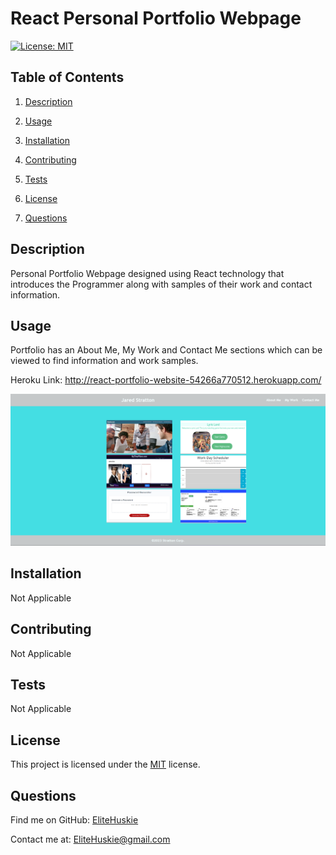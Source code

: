 # React Personal Portfolio Webpage

[![License: MIT](https://img.shields.io/badge/License-MIT-yellow.svg)](https://opensource.org/licenses/MIT)

## Table of Contents

1. [Description](#description)
2. [Usage](#usage)

3. [Installation](#installation)
4. [Contributing](#contributing)

5. [Tests](#tests)

6. [License](#license)

7. [Questions](#questions)

## Description

Personal Portfolio Webpage designed using React technology that introduces the Programmer along with samples of their work and contact information.

## Usage

Portfolio has an About Me, My Work and Contact Me sections which can be viewed to find information and work samples.

Heroku Link: http://react-portfolio-website-54266a770512.herokuapp.com/

![Personal Portfolio Webpage](./portfolio/src/assets/images/portfolio-webpage-my-work-example.png)

## Installation

Not Applicable

## Contributing

Not Applicable

## Tests

Not Applicable

## License

This project is licensed under the [MIT](https://opensource.org/licenses/MIT) license.

## Questions

Find me on GitHub: [EliteHuskie](https://github.com/EliteHuskie)

Contact me at: [EliteHuskie@gmail.com](mailto:EliteHuskie@gmail.com)

